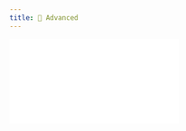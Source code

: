 ```yaml
---
title: 🌟 Advanced
---
```


<embed src="../../README.md#RE-/<wrapper advanced [^>]*>([\s\S]*?)<\/wrapper>/"></embed>
